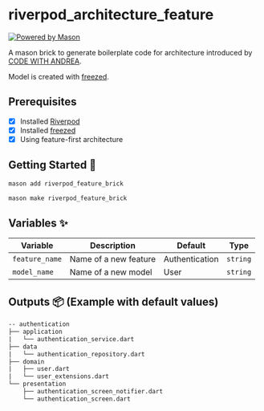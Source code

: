 # riverpod_architecture_feature

[![Powered by Mason](https://img.shields.io/endpoint?url=https%3A%2F%2Ftinyurl.com%2Fmason-badge)](https://github.com/felangel/mason)

A mason brick to generate boilerplate code for architecture introduced by [CODE WITH ANDREA][1].

Model is created with [freezed][2].

## Prerequisites

- [x] Installed [Riverpod][3]
- [x] Installed [freezed][2]
- [x] Using feature-first architecture

## Getting Started 🚀

```cmd
mason add riverpod_feature_brick
```

```cmd
mason make riverpod_feature_brick
```

## Variables ✨

| Variable         | Description                           | Default        | Type      |
| ---------------- | ------------------------------------- | -------------- | --------- |
| `feature_name`   | Name of a new feature                 | Authentication | `string`  |
| `model_name`     | Name of a new model                   | User           | `string`  |

## Outputs 📦 (Example with default values)

```txt
-- authentication
├── application
|   └── authentication_service.dart
├── data
|   └── authentication_repository.dart
├── domain
|   ├── user.dart
|   └── user_extensions.dart
└── presentation
    ├── authentication_screen_notifier.dart
    └── authentication_screen.dart
```

[1]: https://codewithandrea.com/articles/flutter-app-architecture-riverpod-introduction/
[2]: https://pub.dev/packages/freezed
[3]: https://pub.dev/packages/riverpod
